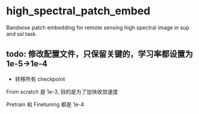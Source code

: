 # high_spectral_patch_embed

Bandwise patch embedding for remote sensing high spectral image in sup and ssl task.

## todo: 修改配置文件，只保留关键的，学习率都设置为1e-5->1e-4

- 转移所有 checkpoint

From scratch 是 1e-3, 目的是为了加快收敛速度

Pretrain 和 Finetuning 都是 1e-4
